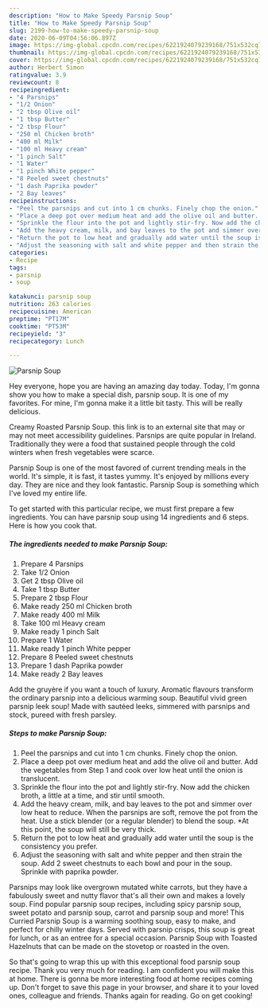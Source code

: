 ```yaml
---
description: "How to Make Speedy Parsnip Soup"
title: "How to Make Speedy Parsnip Soup"
slug: 2199-how-to-make-speedy-parsnip-soup
date: 2020-06-09T04:56:06.897Z
image: https://img-global.cpcdn.com/recipes/6221924079239168/751x532cq70/parsnip-soup-recipe-main-photo.jpg
thumbnail: https://img-global.cpcdn.com/recipes/6221924079239168/751x532cq70/parsnip-soup-recipe-main-photo.jpg
cover: https://img-global.cpcdn.com/recipes/6221924079239168/751x532cq70/parsnip-soup-recipe-main-photo.jpg
author: Herbert Simon
ratingvalue: 3.9
reviewcount: 8
recipeingredient:
- "4 Parsnips"
- "1/2 Onion"
- "2 tbsp Olive oil"
- "1 tbsp Butter"
- "2 tbsp Flour"
- "250 ml Chicken broth"
- "400 ml Milk"
- "100 ml Heavy cream"
- "1 pinch Salt"
- "1 Water"
- "1 pinch White pepper"
- "8 Peeled sweet chestnuts"
- "1 dash Paprika powder"
- "2 Bay leaves"
recipeinstructions:
- "Peel the parsnips and cut into 1 cm chunks. Finely chop the onion."
- "Place a deep pot over medium heat and add the olive oil and butter. Add the vegetables from Step 1 and cook over low heat until the onion is translucent."
- "Sprinkle the flour into the pot and lightly stir-fry. Now add the chicken broth, a little at a time, and stir until smooth."
- "Add the heavy cream, milk, and bay leaves to the pot and simmer over low heat to reduce. When the parsnips are soft, remove the pot from the heat. Use a stick blender (or a regular blender) to blend the soup. *At this point, the soup will still be very thick."
- "Return the pot to low heat and gradually add water until the soup is the consistency you prefer."
- "Adjust the seasoning with salt and white pepper and then strain the soup. Add 2 sweet chestnuts to each bowl and pour in the soup. Sprinkle with paprika powder."
categories:
- Recipe
tags:
- parsnip
- soup

katakunci: parsnip soup 
nutrition: 263 calories
recipecuisine: American
preptime: "PT17M"
cooktime: "PT53M"
recipeyield: "3"
recipecategory: Lunch

---
```



![Parsnip Soup](https://img-global.cpcdn.com/recipes/6221924079239168/751x532cq70/parsnip-soup-recipe-main-photo.jpg)

Hey everyone, hope you are having an amazing day today. Today, I'm gonna show you how to make a special dish, parsnip soup. It is one of my favorites. For mine, I'm gonna make it a little bit tasty. This will be really delicious.

Creamy Roasted Parsnip Soup. this link is to an external site that may or may not meet accessibility guidelines. Parsnips are quite popular in Ireland. Traditionally they were a food that sustained people through the cold winters when fresh vegetables were scarce.

Parsnip Soup is one of the most favored of current trending meals in the world. It's simple, it is fast, it tastes yummy. It's enjoyed by millions every day. They are nice and they look fantastic. Parsnip Soup is something which I've loved my entire life.


To get started with this particular recipe, we must first prepare a few ingredients. You can have parsnip soup using 14 ingredients and 6 steps. Here is how you cook that.

<!--inarticleads1-->

##### The ingredients needed to make Parsnip Soup:

1. Prepare 4 Parsnips
1. Take 1/2 Onion
1. Get 2 tbsp Olive oil
1. Take 1 tbsp Butter
1. Prepare 2 tbsp Flour
1. Make ready 250 ml Chicken broth
1. Make ready 400 ml Milk
1. Take 100 ml Heavy cream
1. Make ready 1 pinch Salt
1. Prepare 1 Water
1. Make ready 1 pinch White pepper
1. Prepare 8 Peeled sweet chestnuts
1. Prepare 1 dash Paprika powder
1. Make ready 2 Bay leaves


Add the gruyère if you want a touch of luxury. Aromatic flavours transform the ordinary parsnip into a delicious warming soup. Beautiful vivid green parsnip leek soup! Made with sautéed leeks, simmered with parsnips and stock, pureed with fresh parsley. 

<!--inarticleads2-->

##### Steps to make Parsnip Soup:

1. Peel the parsnips and cut into 1 cm chunks. Finely chop the onion.
1. Place a deep pot over medium heat and add the olive oil and butter. Add the vegetables from Step 1 and cook over low heat until the onion is translucent.
1. Sprinkle the flour into the pot and lightly stir-fry. Now add the chicken broth, a little at a time, and stir until smooth.
1. Add the heavy cream, milk, and bay leaves to the pot and simmer over low heat to reduce. When the parsnips are soft, remove the pot from the heat. Use a stick blender (or a regular blender) to blend the soup. *At this point, the soup will still be very thick.
1. Return the pot to low heat and gradually add water until the soup is the consistency you prefer.
1. Adjust the seasoning with salt and white pepper and then strain the soup. Add 2 sweet chestnuts to each bowl and pour in the soup. Sprinkle with paprika powder.


Parsnips may look like overgrown mutated white carrots, but they have a fabulously sweet and nutty flavor that&#39;s all their own and makes a lovely soup. Find popular parsnip soup recipes, including spicy parsnip soup, sweet potato and parsnip soup, carrot and parsnip soup and more! This Curried Parsnip Soup is a warming soothing soup, easy to make, and perfect for chilly winter days. Served with parsnip crisps, this soup is great for lunch, or as an entree for a special occasion. Parsnip Soup with Toasted Hazelnuts that can be made on the stovetop or roasted in the oven. 

So that's going to wrap this up with this exceptional food parsnip soup recipe. Thank you very much for reading. I am confident you will make this at home. There is gonna be more interesting food at home recipes coming up. Don't forget to save this page in your browser, and share it to your loved ones, colleague and friends. Thanks again for reading. Go on get cooking!
